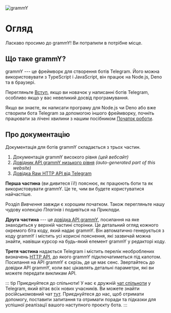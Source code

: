 <!-- markdownlint-disable first-line-heading -->

![grammY](/images/grammY.svg)

# Огляд

Ласкаво просимо до grammY!
Ви потрапили в потрібне місце.

## Що таке grammY?

grammY --- це фреймворк для створення ботів Telegram.
Його можна використовувати з TypeScript і JavaScript, він працює на Node.js, Deno та в браузері.

Перегляньте [Вступ](./introduction), якщо ви новачок у написанні ботів Telegram, особливо якщо у вас невеликий досвід програмування.

Якщо ви знаєте, як написати програму для Node.js чи Deno або вже створили бота Telegram за допомогою іншого фреймворку, почніть працювати за лічені хвилини з нашим посібником [Початок роботи](./getting-started).

## Про документацію

Документація для ботів grammY складається з трьох частин.

1. Документація grammY високого рівня _(цей вебсайт)_
2. [Довідник API grammY низького рівня](/ref/) _(auto-generated part of this website)_
3. [Довідка Raw HTTP API від Telegram](https://core.telegram.org/bots/api)

**Перша частина** (ви дивитеся її!) пояснює, як працюють боти та як використовувати grammY.
Це те, чим ви будете користуватися найчастіше.

Розділ _Вивчення_ завжди є хорошим початком.
Також перегляньте нашу чудову колекцію _Плагінів_ і подивіться на _Приклади_.

**Друга частина** --- це [довідка API grammY](/ref/core/), посилання на яке знаходиться у верхній частині сторінки.
Це детальний огляд кожного окремого біта коду, який надає grammY.
Він автоматично генерується з коду grammY і містить усі корисні пояснення, які зазвичай можна знайти, навівши курсор на будь-який елемент grammY у редакторі коду.

**Третя частина** надається Telegram і містить перелік необроблених визначень [HTTP API](https://core.telegram.org/bots/api), до якого grammY підключатиметься під капотом.
Посилання на API grammY є скрізь, де це має сенс.
Звертайтесь до довідки API grammY, коли вас цікавлять детальні параметри, які ви можете передати викликам API.

::: tip Приєднуйтеся до спільноти!
У нас є дружній [чат спільноти](https://t.me/grammyjs) у Telegram, який вітає всіх нових учасників. Ви можете знайти російськомовний чат [тут](https://t.me/grammyjs_ru).
Приєднуйтеся до нас, щоб отримати допомогу, поставити запитання та отримати поради та підказки для успішної реалізації вашого наступного проєкту бота.
:::
